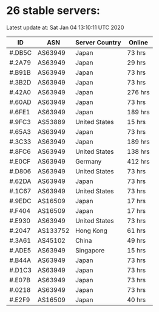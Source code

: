 # 26 stable servers:

Latest update at: Sat Jan 04 13:10:11 UTC 2020

| ID | ASN | Server Country | Online |
| -- | --- | -------------- | ------ |
| #.DB5C | AS63949 | Japan | 73 hrs |
| #.2A79 | AS63949 | Japan | 29 hrs |
| #.B91B | AS63949 | Japan | 73 hrs |
| #.3B2D | AS63949 | Japan | 73 hrs |
| #.42A0 | AS63949 | Japan | 276 hrs |
| #.60AD | AS63949 | Japan | 73 hrs |
| #.6FE1 | AS63949 | Japan | 189 hrs |
| #.9FC3 | AS53889 | United States | 15 hrs |
| #.65A3 | AS63949 | Japan | 73 hrs |
| #.3C33 | AS63949 | Japan | 189 hrs |
| #.8FC6 | AS63949 | United States | 138 hrs |
| #.E0CF | AS63949 | Germany | 412 hrs |
| #.D806 | AS63949 | United States | 73 hrs |
| #.62DA | AS63949 | Japan | 73 hrs |
| #.1C67 | AS63949 | United States | 73 hrs |
| #.9EDC | AS16509 | Japan | 17 hrs |
| #.F404 | AS16509 | Japan | 17 hrs |
| #.E930 | AS63949 | United States | 73 hrs |
| #.2047 | AS133752 | Hong Kong | 61 hrs |
| #.3A61 | AS45102 | China | 49 hrs |
| #.ADE5 | AS63949 | Singapore | 15 hrs |
| #.B44A | AS63949 | Japan | 73 hrs |
| #.D1C3 | AS63949 | Japan | 73 hrs |
| #.E07B | AS63949 | Japan | 73 hrs |
| #.0218 | AS63949 | Japan | 73 hrs |
| #.E2F9 | AS16509 | Japan | 40 hrs |

